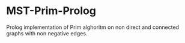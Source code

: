 # MST-Prim-Prolog
Prolog implementation of Prim alghoritm on non direct and connected graphs with non negative edges.
